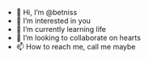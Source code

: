 -  👋 Hi, I’m @betniss
- 👀 I’m interested in you
- 🌱 I’m currently learning life
- 💞️ I’m looking to collaborate on hearts 
- 📫 How to reach me, call me maybe

<!---
betniss/betniss is a ✨ special ✨ repository because its `README.md` (this file) appears on your GitHub profile.
You can click the Preview link to take a look at your changes.
--->
